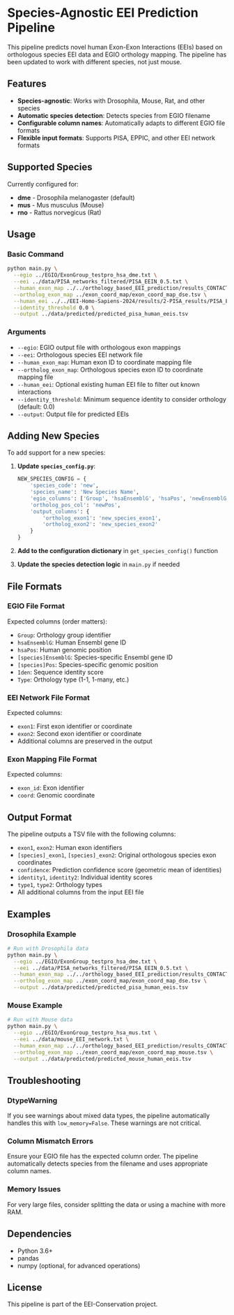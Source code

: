 # Species-Agnostic EEI Prediction Pipeline

This pipeline predicts novel human Exon-Exon Interactions (EEIs) based on orthologous species EEI data and EGIO orthology mapping. The pipeline has been updated to work with different species, not just mouse.

## Features

- **Species-agnostic**: Works with Drosophila, Mouse, Rat, and other species
- **Automatic species detection**: Detects species from EGIO filename
- **Configurable column names**: Automatically adapts to different EGIO file formats
- **Flexible input formats**: Supports PISA, EPPIC, and other EEI network formats

## Supported Species

Currently configured for:
- **dme** - Drosophila melanogaster (default)
- **mus** - Mus musculus (Mouse)
- **rno** - Rattus norvegicus (Rat)

## Usage

### Basic Command

```bash
python main.py \
  --egio ../EGIO/ExonGroup_testpro_hsa_dme.txt \
  --eei ../data/PISA_networks_filtered/PISA_EEIN_0.5.txt \
  --human_exon_map ../../orthology_based_EEI_prediction/results_CONTACT_BASED/exon_coord_mapping_human.tsv \
  --ortholog_exon_map ../exon_coord_map/exon_coord_map_dse.tsv \
  --human_eei ../../EEI-Homo-Sapiens-2024/results/2-PISA_results/PISA_EEIN_0.5_human.txt \
  --identity_threshold 0.0 \
  --output ../data/predicted/predicted_pisa_human_eeis.tsv
```

### Arguments

- `--egio`: EGIO output file with orthologous exon mappings
- `--eei`: Orthologous species EEI network file
- `--human_exon_map`: Human exon ID to coordinate mapping file
- `--ortholog_exon_map`: Orthologous species exon ID to coordinate mapping file
- `--human_eei`: Optional existing human EEI file to filter out known interactions
- `--identity_threshold`: Minimum sequence identity to consider orthology (default: 0.0)
- `--output`: Output file for predicted EEIs

## Adding New Species

To add support for a new species:

1. **Update `species_config.py`**:
   ```python
   NEW_SPECIES_CONFIG = {
       'species_code': 'new',
       'species_name': 'New Species Name',
       'egio_columns': ['Group', 'hsaEnsemblG', 'hsaPos', 'newEnsemblG', 'newPos', 'Iden', 'Type'],
       'ortholog_pos_col': 'newPos',
       'output_columns': {
           'ortholog_exon1': 'new_species_exon1',
           'ortholog_exon2': 'new_species_exon2'
       }
   }
   ```

2. **Add to the configuration dictionary** in `get_species_config()` function

3. **Update the species detection logic** in `main.py` if needed

## File Formats

### EGIO File Format
Expected columns (order matters):
- `Group`: Orthology group identifier
- `hsaEnsemblG`: Human Ensembl gene ID
- `hsaPos`: Human genomic position
- `[species]EnsemblG`: Species-specific Ensembl gene ID
- `[species]Pos`: Species-specific genomic position
- `Iden`: Sequence identity score
- `Type`: Orthology type (1-1, 1-many, etc.)

### EEI Network File Format
Expected columns:
- `exon1`: First exon identifier or coordinate
- `exon2`: Second exon identifier or coordinate
- Additional columns are preserved in the output

### Exon Mapping File Format
Expected columns:
- `exon_id`: Exon identifier
- `coord`: Genomic coordinate

## Output Format

The pipeline outputs a TSV file with the following columns:
- `exon1`, `exon2`: Human exon identifiers
- `[species]_exon1`, `[species]_exon2`: Original orthologous species exon coordinates
- `confidence`: Prediction confidence score (geometric mean of identities)
- `identity1`, `identity2`: Individual identity scores
- `type1`, `type2`: Orthology types
- All additional columns from the input EEI file

## Examples

### Drosophila Example
```bash
# Run with Drosophila data
python main.py \
  --egio ../EGIO/ExonGroup_testpro_hsa_dme.txt \
  --eei ../data/PISA_networks_filtered/PISA_EEIN_0.5.txt \
  --human_exon_map ../../orthology_based_EEI_prediction/results_CONTACT_BASED/exon_coord_mapping_human.tsv \
  --ortholog_exon_map ../exon_coord_map/exon_coord_map_dse.tsv \
  --output ../data/predicted/predicted_pisa_human_eeis.tsv
```

### Mouse Example
```bash
# Run with Mouse data
python main.py \
  --egio ../EGIO/ExonGroup_testpro_hsa_mus.txt \
  --eei ../data/mouse_EEI_network.txt \
  --human_exon_map ../../orthology_based_EEI_prediction/results_CONTACT_BASED/exon_coord_mapping_human.tsv \
  --ortholog_exon_map ../exon_coord_map/exon_coord_map_mouse.tsv \
  --output ../data/predicted/predicted_mouse_human_eeis.tsv
```

## Troubleshooting

### DtypeWarning
If you see warnings about mixed data types, the pipeline automatically handles this with `low_memory=False`. These warnings are not critical.

### Column Mismatch Errors
Ensure your EGIO file has the expected column order. The pipeline automatically detects species from the filename and uses appropriate column names.

### Memory Issues
For very large files, consider splitting the data or using a machine with more RAM.

## Dependencies

- Python 3.6+
- pandas
- numpy (optional, for advanced operations)

## License

This pipeline is part of the EEI-Conservation project.
